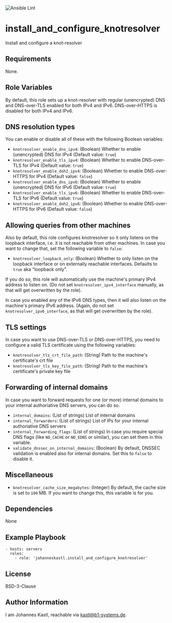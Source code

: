 ![Ansible Lint](https://github.com/johanneskastl/ansible-role-install_and_configure_knotresolver/workflows/Ansible%20Lint/badge.svg)

install_and_configure_knotresolver
=========

Install and configure a knot-resolver

Requirements
------------

None.

Role Variables
--------------

By default, this role sets up a knot-resolver with regular (unencrypted) DNS and DNS-over-TLS  enabled for both IPv4 and IPv6. DNS-over-HTTPS is disabled for both IPv4 and IPv6.

## DNS resolution types

You can enable or disable all of these with the following Boolean variables:

- `knotresolver_enable_dns_ipv4`: (Boolean) Whether to enable (unencrypted) DNS for IPv4 (Default value: `true`)
- `knotresolver_enable_tls_ipv4`: (Boolean) Whether to enable DNS-over-TLS for IPv4 (Default value: `true`)
- `knotresolver_enable_doh2_ipv4`: (Boolean) Whether to enable DNS-over-HTTPS for IPv4 (Default value: `false`)
- `knotresolver_enable_dns_ipv6`: (Boolean) Whether to enable (unencrypted) DNS for IPv6 (Default value: `true`)
- `knotresolver_enable_tls_ipv6`: (Boolean) Whether to enable DNS-over-TLS for IPv6 (Default value: `true`)
- `knotresolver_enable_doh2_ipv6`: (Boolean) Whether to enable DNS-over-HTTPS for IPv6 (Default value: `false`)

## Allowing queries from other machines

Also by default, this role configures knotresolver so it only listens on the loopback interface, i.e. it is not reachable from other machines.
In case you want to change that, set the following variable to `false`:

- `knotresolver_loopback_only`: (Boolean) Whether to only listen on the loopback interface or on externally reachable interfaces. Defaults to `true` aka "loopback only".

If you do so, this role will automatically use the machine's primary IPv4 address to listen on. (Do not set `knotresolver_ipv4_interface` manually, as that will get overwritten by the role).

In case you enabled any of the IPv6 DNS types, then it will also listen on the machine's primary IPv6 address. (Again, do not set `knotresolver_ipv6_interface`, as that will get overwritten by the role).

## TLS settings

In case you want to use DNS-over-TLS or DNS-over-HTTPS, you need to configure a valid TLS certificate using the following variables:

- `knotresolver_tls_crt_file_path`: (String) Path to the machine's certificate's crt file
- `knotresolver_tls_key_file_path`: (String) Path to the machine's certificate's private key file

## Forwarding of internal domains

In case you want to forward requests for one (or more) internal domains to your internal authoriative DNS servers, you can do so.

- `internal_domains`: (List of strings) List of internal domains
- `internal_forwarders`: (List of strings) List of IPs for your internal authoriative DNS servers
- `internal_forwarding_flags`: (List of strings) In case you require special DNS flags (like `NO_CACHE` or `NO_EDNS` or similar), you can set them in this variable.
- `validate_dnssec_on_internal_domains`: (Boolean) By default, DNSSEC validation is enabled also for internal domains. Set this to `false` to disable it.

## Miscellaneous

- `knotresolver_cache_size_megabytes`: (Integer) By default, the cache size is set to `100` MB. If you want to change this, this variable is for you.

Dependencies
------------

None

Example Playbook
----------------

    - hosts: servers
      roles:
        - role: 'johanneskastl.install_and_configure_knotresolver'

License
-------

BSD-3-Clause

Author Information
------------------

I am Johannes Kastl, reachable via kastl@b1-systems.de.
